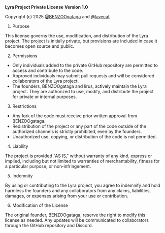 **Lyra Project Private License**
**Version 1.0**

Copyright (c) 2025 [@BENZOOgataga](https://github.com/BENZOOgataga) and [@lavecat]([@lavecat](https://github.com/lavecat))

1. Purpose

This license governs the use, modification, and distribution of the Lyra project. The project is initially private, but provisions are included in case it becomes open source and public.

2. Permissions

- Only individuals added to the private GitHub repository are permitted to access and contribute to the code.
- Approved individuals may submit pull requests and will be considered collaborators of the Lyra project.
- The founders, BENZOOgataga and lirus, actively maintain the Lyra project. They are authorized to use, modify, and distribute the project for private or internal purposes.

3. Restrictions

- Any fork of the code must receive prior written approval from BENZOOgataga.
- Redistribution of the project or any part of the code outside of the authorized channels is strictly prohibited, even by the founders.
- Unauthorized use, copying, or distribution of the code is not permitted.

4. Liability

The project is provided "AS IS," without warranty of any kind, express or implied, including but not limited to warranties of merchantability, fitness for a particular purpose, or non-infringement.

5. Indemnity

By using or contributing to the Lyra project, you agree to indemnify and hold harmless the founders and any collaborators from any claims, liabilities, damages, or expenses arising from your use or contribution.

6. Modification of the License

The original founder, BENZOOgataga, reserve the right to modify this license as needed. Any updates will be communicated to collaborators through the GitHub repository and Discord.
